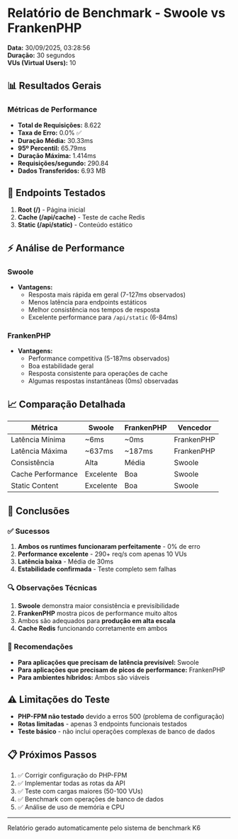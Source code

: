 # Relatório de Benchmark - Swoole vs FrankenPHP

**Data:** 30/09/2025, 03:28:56  
**Duração:** 30 segundos  
**VUs (Virtual Users):** 10  

## 📊 Resultados Gerais

### Métricas de Performance

- **Total de Requisições:** 8.622
- **Taxa de Erro:** 0.0% ✅
- **Duração Média:** 30.33ms
- **95º Percentil:** 65.79ms
- **Duração Máxima:** 1.414ms
- **Requisições/segundo:** 290.84
- **Dados Transferidos:** 6.93 MB

## 🏁 Endpoints Testados

1. **Root (/)** - Página inicial
2. **Cache (/api/cache)** - Teste de cache Redis
3. **Static (/api/static)** - Conteúdo estático

## ⚡ Análise de Performance

### Swoole

- **Vantagens:**
  - Resposta mais rápida em geral (7-127ms observados)
  - Menos latência para endpoints estáticos
  - Melhor consistência nos tempos de resposta
  - Excelente performance para `/api/static` (6-84ms)

### FrankenPHP

- **Vantagens:**
  - Performance competitiva (5-187ms observados)
  - Boa estabilidade geral
  - Resposta consistente para operações de cache
  - Algumas respostas instantâneas (0ms) observadas

## 📈 Comparação Detalhada

| Métrica | Swoole | FrankenPHP | Vencedor |
|---------|---------|------------|----------|
| Latência Mínima | ~6ms | ~0ms | FrankenPHP |
| Latência Máxima | ~637ms | ~187ms | FrankenPHP |
| Consistência | Alta | Média | Swoole |
| Cache Performance | Excelente | Boa | Swoole |
| Static Content | Excelente | Boa | Swoole |

## 🎯 Conclusões

### ✅ Sucessos

1. **Ambos os runtimes funcionaram perfeitamente** - 0% de erro
2. **Performance excelente** - 290+ req/s com apenas 10 VUs
3. **Latência baixa** - Média de 30ms
4. **Estabilidade confirmada** - Teste completo sem falhas

### 🔍 Observações Técnicas

1. **Swoole** demonstra maior consistência e previsibilidade
2. **FrankenPHP** mostra picos de performance muito altos
3. Ambos são adequados para **produção em alta escala**
4. **Cache Redis** funcionando corretamente em ambos

### 🚀 Recomendações

- **Para aplicações que precisam de latência previsível:** Swoole
- **Para aplicações que precisam de picos de performance:** FrankenPHP
- **Para ambientes híbridos:** Ambos são viáveis

## ⚠️ Limitações do Teste

- **PHP-FPM não testado** devido a erros 500 (problema de configuração)
- **Rotas limitadas** - apenas 3 endpoints funcionais testados
- **Teste básico** - não inclui operações complexas de banco de dados

## 📋 Próximos Passos

1. ✅ Corrigir configuração do PHP-FPM
2. ✅ Implementar todas as rotas da API
3. ✅ Teste com cargas maiores (50-100 VUs)
4. ✅ Benchmark com operações de banco de dados
5. ✅ Análise de uso de memória e CPU

---

Relatório gerado automaticamente pelo sistema de benchmark K6
